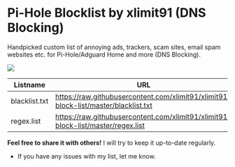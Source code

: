 # Pi-Hole Blocklist by xlimit91 (DNS Blocking)
Handpicked custom list of annoying ads, trackers, scam sites, email spam websites etc. for Pi-Hole/Adguard Home and more (DNS Blocking).

![](https://raw.githubusercontent.com/xlimit91/xlimit91-block-list/master/img/xlimit91-pihole-blocklist-github-banner-2.jpg)

|Listname|URL|
|--|--|
|blacklist.txt|https://raw.githubusercontent.com/xlimit91/xlimit91-block-list/master/blacklist.txt|
|regex.list|https://raw.githubusercontent.com/xlimit91/xlimit91-block-list/master/regex.list|

**Feel free to share it with others!** I will try to keep it up-to-date regularly.
- If you have any issues with my list, let me know.
